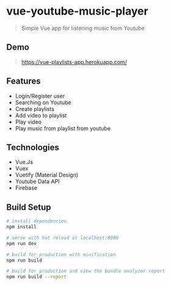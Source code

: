 # vue-youtube-music-player

> Simple Vue app for listening music from Youtube
## Demo
> https://vue-playlists-app.herokuapp.com/
## Features
* Login/Register user
* Searching on Youtube
* Create playlists
* Add video to playlist
* Play video
* Play music from playlist from youtube

## Technologies
* Vue.Js
* Vuex
* Vuetify (Material Design)
* Youtube Data API
* Firebase

## Build Setup

``` bash
# install dependencies
npm install

# serve with hot reload at localhost:8080
npm run dev

# build for production with minification
npm run build

# build for production and view the bundle analyzer report
npm run build --report
```
